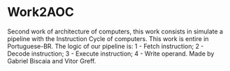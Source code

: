 # Work2AOC
Second work of architecture of computers, this work consists in simulate a pipeline with the Instruction Cycle of computers.
This work is entire in Portuguese-BR.
The logic of our pipeline is:
1 - Fetch instruction;
2 - Decode instruction;
3 - Execute instruction;
4 - Write operand.
Made by Gabriel Biscaia and Vitor Greff.
